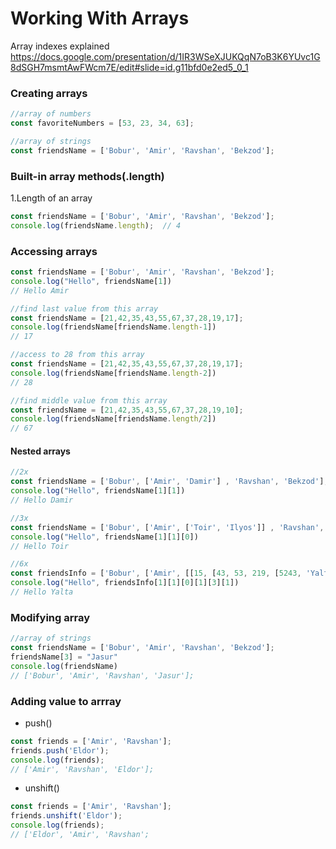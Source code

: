 # Working With Arrays

Array indexes explained 
https://docs.google.com/presentation/d/1IR3WSeXJUKQqN7oB3K6YUvc1G8dSGH7msmtAwFWcm7E/edit#slide=id.g11bfd0e2ed5_0_1

### Creating arrays
```js
//array of numbers
const favoriteNumbers = [53, 23, 34, 63];
```

```js
//array of strings
const friendsName = ['Bobur', 'Amir', 'Ravshan', 'Bekzod'];
```

### Built-in array methods(.length)
1.Length of an array
```js
const friendsName = ['Bobur', 'Amir', 'Ravshan', 'Bekzod'];
console.log(friendsName.length);  // 4
```

### Accessing arrays

```js
const friendsName = ['Bobur', 'Amir', 'Ravshan', 'Bekzod'];
console.log("Hello", friendsName[1])
// Hello Amir
```

```js
//find last value from this array
const friendsName = [21,42,35,43,55,67,37,28,19,17];
console.log(friendsName[friendsName.length-1])
// 17
```


```js
//access to 28 from this array
const friendsName = [21,42,35,43,55,67,37,28,19,17];
console.log(friendsName[friendsName.length-2])
// 28
```

```js
//find middle value from this array
const friendsName = [21,42,35,43,55,67,37,28,19,10];
console.log(friendsName[friendsName.length/2])
// 67
```

#### Nested arrays
```js
//2x
const friendsName = ['Bobur', ['Amir', 'Damir'] , 'Ravshan', 'Bekzod'];
console.log("Hello", friendsName[1][1])
// Hello Damir
```

```js
//3x
const friendsName = ['Bobur', ['Amir', ['Toir', 'Ilyos']] , 'Ravshan', 'Bekzod'];
console.log("Hello", friendsName[1][1][0])
// Hello Toir
```

```js
//6x
const friendsInfo = ['Bobur', ['Amir', [[15, [43, 53, 219, [5243, 'Yalta']]], 'Ilyos']] , 'Ravshan', 'Bekzod'];
console.log("Hello", friendsInfo[1][1][0][1][3][1])
// Hello Yalta
```

### Modifying array 
```js
//array of strings
const friendsName = ['Bobur', 'Amir', 'Ravshan', 'Bekzod'];
friendsName[3] = "Jasur"
console.log(friendsName)
// ['Bobur', 'Amir', 'Ravshan', 'Jasur'];
```

### Adding value to arrray 
- push()
```js
const friends = ['Amir', 'Ravshan'];
friends.push('Eldor');
console.log(friends);
// ['Amir', 'Ravshan', 'Eldor'];
```

- unshift()
```js
const friends = ['Amir', 'Ravshan'];
friends.unshift('Eldor');
console.log(friends);
// ['Eldor', 'Amir', 'Ravshan';
```



